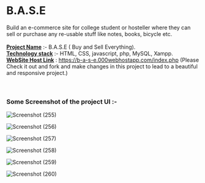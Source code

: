 # B.A.S.E
Build an e-commerce site for college student or hosteller where they can sell or purchase any re-usable stuff like notes, books, bicycle etc. </br></br>
<b><u>Project Name</u></b> :- B.A.S.E ( Buy and Sell Everything).</br>
<b><u>Technology stack</u></b> :- HTML, CSS, javascript, php, MySQL, Xampp.</br>
<b><u>WebSite Host Link</u></b> : https://b-a-s-e.000webhostapp.com/index.php  (Please Check it out and fork and make changes in this project to lead to a beautiful and responsive project.)
</br></br></br>
<h3> Some Screenshot of the project UI :- </h3>


![Screenshot (255)](https://user-images.githubusercontent.com/50530172/99917722-1cd3e780-2d38-11eb-87f9-f5c808b456bc.png)


![Screenshot (256)](https://user-images.githubusercontent.com/50530172/99917753-4ee54980-2d38-11eb-8b97-2b0d214eb2bb.png)


![Screenshot (257)](https://user-images.githubusercontent.com/50530172/99917754-5147a380-2d38-11eb-8109-64658b092ca6.png)


![Screenshot (258)](https://user-images.githubusercontent.com/50530172/99917756-53116700-2d38-11eb-9683-7351046fea22.png)


![Screenshot (259)](https://user-images.githubusercontent.com/50530172/99917758-5573c100-2d38-11eb-853f-71d32e3fba86.png)


![Screenshot (260)](https://user-images.githubusercontent.com/50530172/99917760-57d61b00-2d38-11eb-8f85-7cc65589c85f.png)

